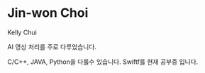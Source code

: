 # Jin-won Choi

Kelly Chui

AI 영상 처리를 주로 다루었습니다.  

C/C++, JAVA, Python을 다룰수 있습니다.
Swiftf를 현재 공부중 입니다.
<!---
Kelly-Chui/Kelly-Chui is a ✨ special ✨ repository because its `README.md` (this file) appears on your GitHub profile.
You can click the Preview link to take a look at your changes.
--->

